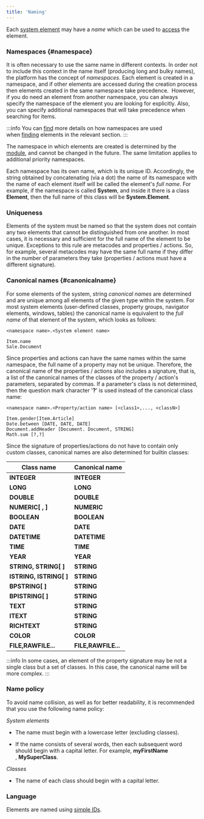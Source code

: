 ```yaml
---
title: 'Naming'
---
```


Each [system element](Element_identification.md) may have a *name* which can be used to [access](Search.md) the element.

### Namespaces {#namespace}

It is often necessary to use the same name in different contexts. In order not to include this context in the name itself (producing long and bulky names), the platform has the concept of *namespaces*. Each element is created in a namespace, and if other elements are accessed during the creation process then elements created in the same namespace take precedence.  However, if you do need an element from another namespace, you can always specify the namespace of the element you are looking for explicitly. Also, you can specify additional namespaces that will take precedence when searching for items.


:::info
You can [find](Search.md) more details on how namespaces are used when [finding](Search.md) elements in the relevant section.
:::

The namespace in which elements are created is determined by the [module](Modules.md), and cannot be changed in the future. The same limitation applies to additional priority namespaces.

Each namespace has its own name, which is its unique ID. Accordingly, the string obtained by concatenating (via a dot) the name of its namespace with the name of each element itself will be called the element's *full name*. For example, if the namespace is called **System**, and inside it there is a class **Element**, then the full name of this class will be **System.Element**.

### Uniqueness

Elements of the system must be named so that the system does not contain any two elements that cannot be distinguished from one another. In most cases, it is necessary and sufficient for the full name of the element to be unique. Exceptions to this rule are metacodes and properties / actions. So, for example, several metacodes may have the same full name if they differ in the number of parameters they take (properties / actions must have a different signature).

### Canonical names {#canonicalname}

For some elements of the system, string *canonical names* are determined and are unique among all elements of the given type within the system. For most system elements (user-defined classes, property groups, navigator elements, windows, tables) the canonical name is equivalent to the *full name* of that element of the system, which looks as follows:

    <namespace name>.<System element name>

    Item.name
    Sale.Document

Since properties and actions can have the same names within the same namespace, the full name of a property may not be unique. Therefore, the canonical name of the properties / actions also includes a signature, that is, a list of the canonical names of the classes of the property / action's parameters, separated by commas. If a parameter's class is not determined, then the question mark character '**?**' is used instead of the canonical class name:

    <namespace name>.<Property/action name> [<class1>,..., <classN>]

    Item.gender[Item.Article]
    Date.between [DATE, DATE, DATE]
    Document.addHeader [Document. Document, STRING]
    Math.sum [?,?]

Since the signature of properties/actions do not have to contain only custom classes, canonical names are also determined for builtin classes: 

|Class name|Canonical name|
|---|---|
|<strong>INTEGER</strong>|<strong>INTEGER</strong>|
|<strong>LONG</strong>|<strong>LONG</strong>|
|<strong>DOUBLE</strong>|<strong>DOUBLE</strong>|
|<strong>NUMERIC[ , ]</strong>|<strong>NUMERIC</strong>|
|<strong>BOOLEAN</strong>|<strong>BOOLEAN</strong>|
|<strong>DATE</strong>|<strong>DATE</strong>|
|<strong>DATETIME</strong>|<strong>DATETIME</strong>|
|<strong>TIME</strong>|<strong>TIME</strong>|
|<strong>YEAR</strong>|<strong>YEAR</strong>|
|<strong>STRING, STRING[ ]</strong>|<strong>STRING</strong>|
|<strong>ISTRING, ISTRING[ ]</strong>|<strong>STRING</strong>|
|<strong>BPSTRING[ ]</strong>|<strong>STRING</strong>|
|<strong>BPISTRING[ ]</strong>|<strong>STRING</strong> |
|<strong>TEXT</strong>|<strong>STRING</strong> |
|<strong>ITEXT</strong>|<strong>STRING</strong> |
|<strong>RICHTEXT</strong>|<strong>STRING</strong> |
|<strong>COLOR</strong>|<strong>COLOR</strong>|
|<strong>FILE,RAWFILE...</strong>|<strong>FILE,RAWFILE...</strong>|


:::info
In some cases, an element of the property signature may be not a single class but a set of classes. In this case, the canonical name will be more complex.
:::

### Name policy

To avoid name collision, as well as for better readability, it is recommended that you use the following name policy:

*System elements*

-   The name must begin with a lowercase letter (excluding classes).

-   If the name consists of several words, then each subsequent word should begin with a capital letter. For example, **myFirstName** , **MySuperClass**.

*Classes*

-   The name of each class should begin with a capital letter.

### Language

Elements are named using [simple IDs](IDs.md#id-broken).

